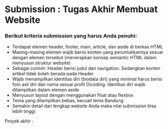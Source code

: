 # Submission : Tugas Akhir Membuat Website

### Berikut kriteria submission yang harus Anda penuhi:

* Terdapat elemen header, footer, main, article, dan aside di berkas HTML
* Masing-masing elemen wajib berisi konten yang peruntukkannya sesuai dengan elemen tersebut (menerapkan konsep semantic HTML dalam menyusun struktur website)
* Sebagai contoh: Header berisi judul dan navigation. Sedangkan konten artikel tidak boleh berada pada Header
* Wajib menampilkan identitas diri (biodata diri) yang minimal harus berisi foto asli diri dan nama sesuai profil Dicoding. Identitas diri wajib ditampilkan dalam elemen aside
* Menyusun layout dengan menggunakan float atau flexbox
* Tema yang ditampilkan bebas, kecuali tema Bandung
* Semakin detail dan lengkap website Anda maka nilai submission bisa lebih tinggi

Proyek akhir : 
